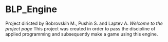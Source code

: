 # BLP_Engine
Project diricted by Bobrovskih M., Pushin S. and Laptev A.
 *Welcome to the project page*
This project was created in order to pass the discipline of applied programming and subsequently make a game using this engine.
